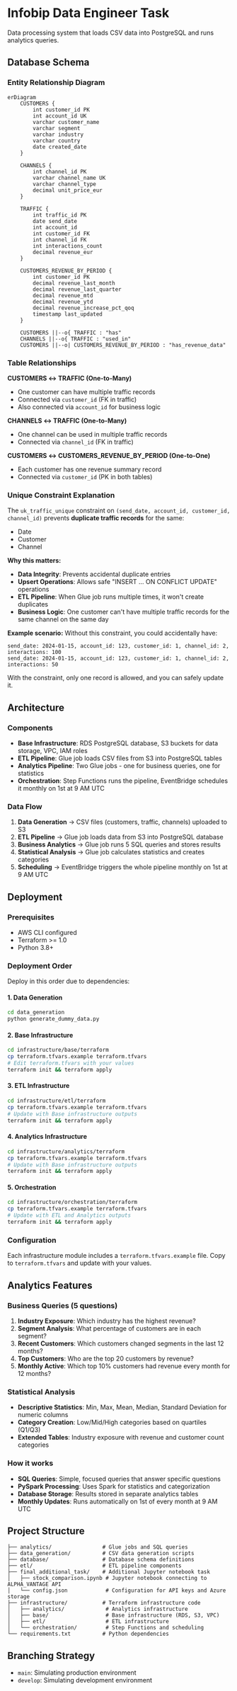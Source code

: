 # Infobip Data Engineer Task

Data processing system that loads CSV data into PostgreSQL and runs analytics queries.

## Database Schema

### Entity Relationship Diagram

```mermaid
erDiagram
    CUSTOMERS {
        int customer_id PK
        int account_id UK
        varchar customer_name
        varchar segment
        varchar industry
        varchar country
        date created_date
    }
    
    CHANNELS {
        int channel_id PK
        varchar channel_name UK
        varchar channel_type
        decimal unit_price_eur
    }
    
    TRAFFIC {
        int traffic_id PK
        date send_date
        int account_id
        int customer_id FK
        int channel_id FK
        int interactions_count
        decimal revenue_eur
    }
    
    CUSTOMERS_REVENUE_BY_PERIOD {
        int customer_id PK
        decimal revenue_last_month
        decimal revenue_last_quarter
        decimal revenue_mtd
        decimal revenue_ytd
        decimal revenue_increase_pct_qoq
        timestamp last_updated
    }
    
    CUSTOMERS ||--o{ TRAFFIC : "has"
    CHANNELS ||--o{ TRAFFIC : "used_in"
    CUSTOMERS ||--o| CUSTOMERS_REVENUE_BY_PERIOD : "has_revenue_data"
```

### Table Relationships

**CUSTOMERS ↔ TRAFFIC (One-to-Many)**
- One customer can have multiple traffic records
- Connected via `customer_id` (FK in traffic)
- Also connected via `account_id` for business logic

**CHANNELS ↔ TRAFFIC (One-to-Many)**
- One channel can be used in multiple traffic records
- Connected via `channel_id` (FK in traffic)

**CUSTOMERS ↔ CUSTOMERS_REVENUE_BY_PERIOD (One-to-One)**
- Each customer has one revenue summary record
- Connected via `customer_id` (PK in both tables)

### Unique Constraint Explanation

The `uk_traffic_unique` constraint on `(send_date, account_id, customer_id, channel_id)` prevents **duplicate traffic records** for the same:
- Date
- Customer 
- Channel

**Why this matters:**
- **Data Integrity**: Prevents accidental duplicate entries
- **Upsert Operations**: Allows safe "INSERT ... ON CONFLICT UPDATE" operations
- **ETL Pipeline**: When Glue job runs multiple times, it won't create duplicates
- **Business Logic**: One customer can't have multiple traffic records for the same channel on the same day

**Example scenario:**
Without this constraint, you could accidentally have:
```
send_date: 2024-01-15, account_id: 123, customer_id: 1, channel_id: 2, interactions: 100
send_date: 2024-01-15, account_id: 123, customer_id: 1, channel_id: 2, interactions: 50
```

With the constraint, only one record is allowed, and you can safely update it.

## Architecture

### Components
- **Base Infrastructure**: RDS PostgreSQL database, S3 buckets for data storage, VPC, IAM roles
- **ETL Pipeline**: Glue job loads CSV files from S3 into PostgreSQL tables
- **Analytics Pipeline**: Two Glue jobs - one for business queries, one for statistics
- **Orchestration**: Step Functions runs the pipeline, EventBridge schedules it monthly on 1st at 9 AM UTC

### Data Flow
1. **Data Generation** → CSV files (customers, traffic, channels) uploaded to S3
2. **ETL Pipeline** → Glue job loads data from S3 into PostgreSQL database
3. **Business Analytics** → Glue job runs 5 SQL queries and stores results
4. **Statistical Analysis** → Glue job calculates statistics and creates categories
5. **Scheduling** → EventBridge triggers the whole pipeline monthly on 1st at 9 AM UTC

## Deployment

### Prerequisites
- AWS CLI configured
- Terraform >= 1.0
- Python 3.8+

### Deployment Order
Deploy in this order due to dependencies:

#### 1. Data Generation
```bash
cd data_generation
python generate_dummy_data.py
```

#### 2. Base Infrastructure
```bash
cd infrastructure/base/terraform
cp terraform.tfvars.example terraform.tfvars
# Edit terraform.tfvars with your values
terraform init && terraform apply
```

#### 3. ETL Infrastructure
```bash
cd infrastructure/etl/terraform
cp terraform.tfvars.example terraform.tfvars
# Update with Base infrastructure outputs
terraform init && terraform apply
```

#### 4. Analytics Infrastructure
```bash
cd infrastructure/analytics/terraform
cp terraform.tfvars.example terraform.tfvars
# Update with Base infrastructure outputs
terraform init && terraform apply
```

#### 5. Orchestration
```bash
cd infrastructure/orchestration/terraform
cp terraform.tfvars.example terraform.tfvars
# Update with ETL and Analytics outputs
terraform init && terraform apply
```

### Configuration
Each infrastructure module includes a `terraform.tfvars.example` file. Copy to `terraform.tfvars` and update with your values.

## Analytics Features

### Business Queries (5 questions)
1. **Industry Exposure**: Which industry has the highest revenue?
2. **Segment Analysis**: What percentage of customers are in each segment?
3. **Recent Customers**: Which customers changed segments in the last 12 months?
4. **Top Customers**: Who are the top 20 customers by revenue?
5. **Monthly Active**: Which top 10% customers had revenue every month for 12 months?

### Statistical Analysis
- **Descriptive Statistics**: Min, Max, Mean, Median, Standard Deviation for numeric columns
- **Category Creation**: Low/Mid/High categories based on quartiles (Q1/Q3)
- **Extended Tables**: Industry exposure with revenue and customer count categories

### How it works
- **SQL Queries**: Simple, focused queries that answer specific questions
- **PySpark Processing**: Uses Spark for statistics and categorization
- **Database Storage**: Results stored in separate analytics tables
- **Monthly Updates**: Runs automatically on 1st of every month at 9 AM UTC

## Project Structure

```
├── analytics/                # Glue jobs and SQL queries
├── data_generation/          # CSV data generation scripts
├── database/                 # Database schema definitions
├── etl/                      # ETL pipeline components
├── final_additional_task/    # Additional Jupyter notebook task
│   ├── stock_comparison.ipynb # Jupyter notebook connecting to ALPHA_VANTAGE API
│   └── config.json            # Configuration for API keys and Azure storage
├── infrastructure/           # Terraform infrastructure code
│   ├── analytics/             # Analytics infrastructure
│   ├── base/                  # Base infrastructure (RDS, S3, VPC)
│   ├── etl/                   # ETL infrastructure
│   └── orchestration/         # Step Functions and scheduling
└── requirements.txt          # Python dependencies
```

## Branching Strategy

- `main`: Simulating production environment
- `develop`: Simulating development environment
